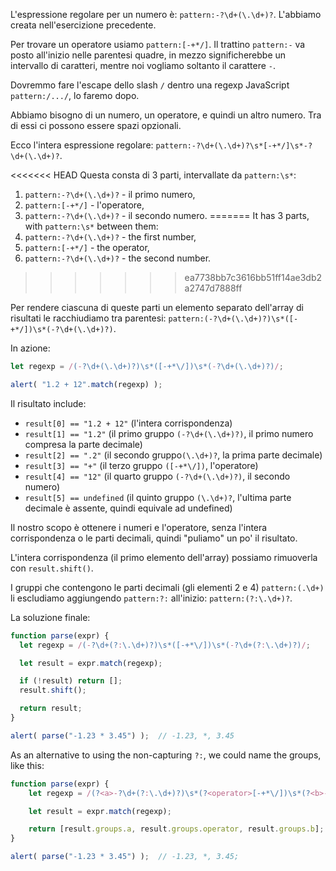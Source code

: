 L'espressione regolare per un numero è: `pattern:-?\d+(\.\d+)?`. L'abbiamo creata nell'esercizione precedente.

Per trovare un operatore usiamo `pattern:[-+*/]`. Il trattino `pattern:-` va posto all'inizio nelle parentesi quadre, in mezzo significherebbe un intervallo di caratteri, mentre noi vogliamo soltanto il carattere `-`.

Dovremmo fare l'escape dello slash `/` dentro una regexp JavaScript `pattern:/.../`, lo faremo dopo.

Abbiamo bisogno di un numero, un operatore, e quindi un altro numero. Tra di essi ci possono essere spazi opzionali.

Ecco l'intera espressione regolare: `pattern:-?\d+(\.\d+)?\s*[-+*/]\s*-?\d+(\.\d+)?`.

<<<<<<< HEAD
Questa consta di 3 parti, intervallate da `pattern:\s*`:
1. `pattern:-?\d+(\.\d+)?` - il primo numero,
1. `pattern:[-+*/]` - l'operatore,
1. `pattern:-?\d+(\.\d+)?` - il secondo numero.
=======
It has 3 parts, with `pattern:\s*` between them:
1. `pattern:-?\d+(\.\d+)?` - the first number,
2. `pattern:[-+*/]` - the operator,
3. `pattern:-?\d+(\.\d+)?` - the second number.
>>>>>>> ea7738bb7c3616bb51ff14ae3db2a2747d7888ff

Per rendere ciascuna di queste parti un elemento separato dell'array di risultati le racchiudiamo tra parentesi: `pattern:(-?\d+(\.\d+)?)\s*([-+*/])\s*(-?\d+(\.\d+)?)`.

In azione:

```js run
let regexp = /(-?\d+(\.\d+)?)\s*([-+*\/])\s*(-?\d+(\.\d+)?)/;

alert( "1.2 + 12".match(regexp) );
```

Il risultato include:

- `result[0] == "1.2 + 12"` (l'intera corrispondenza)
- `result[1] == "1.2"` (il primo gruppo `(-?\d+(\.\d+)?)`, il primo numero compresa la parte decimale)
- `result[2] == ".2"` (il secondo gruppo`(\.\d+)?`, la prima parte decimale)
- `result[3] == "+"` (il terzo gruppo `([-+*\/])`, l'operatore)
- `result[4] == "12"` (il quarto gruppo `(-?\d+(\.\d+)?)`, il secondo numero)
- `result[5] == undefined` (il quinto gruppo `(\.\d+)?`, l'ultima parte decimale è assente, quindi equivale ad undefined)

Il nostro scopo è ottenere i numeri e l'operatore, senza l'intera corrispondenza o le parti decimali, quindi "puliamo" un po' il risultato.

L'intera corrispondenza (il primo elemento dell'array) possiamo rimuoverla con `result.shift()`.

I gruppi che contengono le parti decimali (gli elementi 2 e 4) `pattern:(.\d+)` li escludiamo aggiungendo  `pattern:?:` all'inizio: `pattern:(?:\.\d+)?`.

La soluzione finale:

```js run
function parse(expr) {
  let regexp = /(-?\d+(?:\.\d+)?)\s*([-+*\/])\s*(-?\d+(?:\.\d+)?)/;

  let result = expr.match(regexp);

  if (!result) return [];
  result.shift();

  return result;
}

alert( parse("-1.23 * 3.45") );  // -1.23, *, 3.45
```

As an alternative to using the non-capturing `?:`, we could name the groups, like this:

```js run
function parse(expr) {
	let regexp = /(?<a>-?\d+(?:\.\d+)?)\s*(?<operator>[-+*\/])\s*(?<b>-?\d+(?:\.\d+)?)/;

	let result = expr.match(regexp);

	return [result.groups.a, result.groups.operator, result.groups.b];
}

alert( parse("-1.23 * 3.45") );  // -1.23, *, 3.45;
```